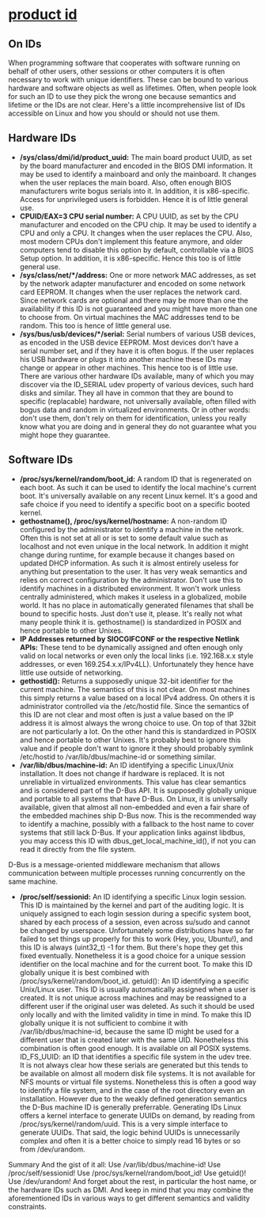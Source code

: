 # **[product id](https://0pointer.de/blog/projects/ids.html)**

## On IDs

When programming software that cooperates with software running on behalf of other users, other sessions or other computers it is often necessary to work with unique identifiers. These can be bound to various hardware and software objects as well as lifetimes. Often, when people look for such an ID to use they pick the wrong one because semantics and lifetime or the IDs are not clear. Here's a little incomprehensive list of IDs accessible on Linux and how you should or should not use them.

## Hardware IDs

- **/sys/class/dmi/id/product_uuid:** The main board product UUID, as set by the board manufacturer and encoded in the BIOS DMI information. It may be used to identify a mainboard and only the mainboard. It changes when the user replaces the main board. Also, often enough BIOS manufacturers write bogus serials into it. In addition, it is x86-specific. Access for unprivileged users is forbidden. Hence it is of little general use.
- **CPUID/EAX=3 CPU serial number:** A CPU UUID, as set by the CPU manufacturer and encoded on the CPU chip. It may be used to identify a CPU and only a CPU. It changes when the user replaces the CPU. Also, most modern CPUs don't implement this feature anymore, and older computers tend to disable this option by default, controllable via a BIOS Setup option. In addition, it is x86-specific. Hence this too is of little general use.
- **/sys/class/net/*/address:** One or more network MAC addresses, as set by the network adapter manufacturer and encoded on some network card EEPROM. It changes when the user replaces the network card. Since network cards are optional and there may be more than one the availability if this ID is not guaranteed and you might have more than one to choose from. On virtual machines the MAC addresses tend to be random. This too is hence of little general use.
- **/sys/bus/usb/devices/*/serial:** Serial numbers of various USB devices, as encoded in the USB device EEPROM. Most devices don't have a serial number set, and if they have it is often bogus. If the user replaces his USB hardware or plugs it into another machine these IDs may change or appear in other machines. This hence too is of little use.
There are various other hardware IDs available, many of which you may discover via the ID_SERIAL udev property of various devices, such hard disks and similar. They all have in common that they are bound to specific (replacable) hardware, not universally available, often filled with bogus data and random in virtualized environments. Or in other words: don't use them, don't rely on them for identification, unless you really know what you are doing and in general they do not guarantee what you might hope they guarantee.

## Software IDs

- **/proc/sys/kernel/random/boot_id:** A random ID that is regenerated on each boot. As such it can be used to identify the local machine's current boot. It's universally available on any recent Linux kernel. It's a good and safe choice if you need to identify a specific boot on a specific booted kernel.
- **gethostname(), /proc/sys/kernel/hostname:** A non-random ID configured by the administrator to identify a machine in the network. Often this is not set at all or is set to some default value such as localhost and not even unique in the local network. In addition it might change during runtime, for example because it changes based on updated DHCP information. As such it is almost entirely useless for anything but presentation to the user. It has very weak semantics and relies on correct configuration by the administrator. Don't use this to identify machines in a distributed environment. It won't work unless centrally administered, which makes it useless in a globalized, mobile world. It has no place in automatically generated filenames that shall be bound to specific hosts. Just don't use it, please. It's really not what many people think it is. gethostname() is standardized in POSIX and hence portable to other Unixes.
- **IP Addresses returned by SIOCGIFCONF or the respective Netlink APIs:** These tend to be dynamically assigned and often enough only valid on local networks or even only the local links (i.e. 192.168.x.x style addresses, or even 169.254.x.x/IPv4LL). Unfortunately they hence have little use outside of networking.
- **gethostid():** Returns a supposedly unique 32-bit identifier for the current machine. The semantics of this is not clear. On most machines this simply returns a value based on a local IPv4 address. On others it is administrator controlled via the /etc/hostid file. Since the semantics of this ID are not clear and most often is just a value based on the IP address it is almost always the wrong choice to use. On top of that 32bit are not particularly a lot. On the other hand this is standardized in POSIX and hence portable to other Unixes. It's probably best to ignore this value and if people don't want to ignore it they should probably symlink /etc/hostid to /var/lib/dbus/machine-id or something similar.
- **/var/lib/dbus/machine-id:** An ID identifying a specific Linux/Unix installation. It does not change if hardware is replaced. It is not unreliable in virtualized environments. This value has clear semantics and is considered part of the D-Bus API. It is supposedly globally unique and portable to all systems that have D-Bus. On Linux, it is universally available, given that almost all non-embedded and even a fair share of the embedded machines ship D-Bus now. This is the recommended way to identify a machine, possibly with a fallback to the host name to cover systems that still lack D-Bus. If your application links against libdbus, you may access this ID with dbus_get_local_machine_id(), if not you can read it directly from the file system.

D-Bus is a message-oriented middleware mechanism that allows communication between multiple processes running concurrently on the same machine.

- **/proc/self/sessionid:** An ID identifying a specific Linux login session. This ID is maintained by the kernel and part of the auditing logic. It is uniquely assigned to each login session during a specific system boot, shared by each process of a session, even across su/sudo and cannot be changed by userspace. Unfortunately some distributions have so far failed to set things up properly for this to work (Hey, you, Ubuntu!), and this ID is always (uint32_t) -1 for them. But there's hope they get this fixed eventually. Nonetheless it is a good choice for a unique session identifier on the local machine and for the current boot. To make this ID globally unique it is best combined with /proc/sys/kernel/random/boot_id.
getuid(): An ID identifying a specific Unix/Linux user. This ID is usually automatically assigned when a user is created. It is not unique across machines and may be reassigned to a different user if the original user was deleted. As such it should be used only locally and with the limited validity in time in mind. To make this ID globally unique it is not sufficient to combine it with /var/lib/dbus/machine-id, because the same ID might be used for a different user that is created later with the same UID. Nonetheless this combination is often good enough. It is available on all POSIX systems.
ID_FS_UUID: an ID that identifies a specific file system in the udev tree. It is not always clear how these serials are generated but this tends to be available on almost all modern disk file systems. It is not available for NFS mounts or virtual file systems. Nonetheless this is often a good way to identify a file system, and in the case of the root directory even an installation. However due to the weakly defined generation semantics the D-Bus machine ID is generally preferrable.
Generating IDs
Linux offers a kernel interface to generate UUIDs on demand, by reading from /proc/sys/kernel/random/uuid. This is a very simple interface to generate UUIDs. That said, the logic behind UUIDs is unnecessarily complex and often it is a better choice to simply read 16 bytes or so from /dev/urandom.

Summary
And the gist of it all: Use /var/lib/dbus/machine-id! Use /proc/self/sessionid! Use /proc/sys/kernel/random/boot_id! Use getuid()! Use /dev/urandom! And forget about the rest, in particular the host name, or the hardware IDs such as DMI. And keep in mind that you may combine the aforementioned IDs in various ways to get different semantics and validity constraints.
